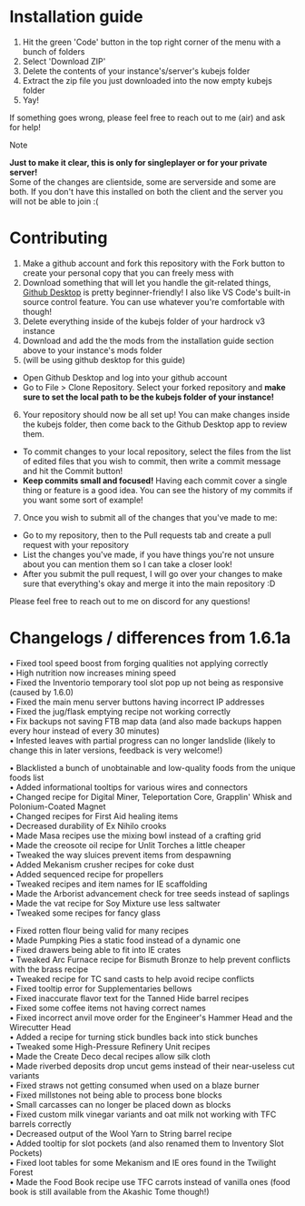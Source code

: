 # Installation guide
1. Hit the green 'Code' button in the top right corner of the menu with a bunch of folders
2. Select 'Download ZIP'
3. Delete the contents of your instance's/server's kubejs folder
4. Extract the zip file you just downloaded into the now empty kubejs folder
5. Yay!

If something goes wrong, please feel free to reach out to me (air) and ask for help!

> [!note]
> **Just to make it clear, this is only for singleplayer or for your private server!**  
> Some of the changes are clientside, some are serverside and some are both. If you don't have this installed on both the client and the server you will not be able to join :(

# Contributing
1. Make a github account and fork this repository with the Fork button to create your personal copy that you can freely mess with
2. Download something that will let you handle the git-related things, [Github Desktop](https://desktop.github.com/download/) is pretty beginner-friendly! I also like VS Code's built-in source control feature. You can use whatever you're comfortable with though!
3. Delete everything inside of the kubejs folder of your hardrock v3 instance
4. Download and add the the mods from the installation guide section above to your instance's mods folder
5. (will be using github desktop for this guide)
- Open Github Desktop and log into your github account
- Go to File > Clone Repository. Select your forked repository and **make sure to set the local path to be the kubejs folder of your instance!**
6. Your repository should now be all set up! You can make changes inside the kubejs folder, then come back to the Github Desktop app to review them.
- To commit changes to your local repository, select the files from the list of edited files that you wish to commit, then write a commit message and hit the Commit button!
- **Keep commits small and focused!** Having each commit cover a single thing or feature is a good idea. You can see the history of my commits if you want some sort of example!
7. Once you wish to submit all of the changes that you've made to me:
- Go to my repository, then to the Pull requests tab and create a pull request with your repository
- List the changes you've made, if you have things you're not unsure about you can mention them so I can take a closer look!
- After you submit the pull request, I will go over your changes to make sure that everything's okay and merge it into the main repository :D

Please feel free to reach out to me on discord for any questions!



# Changelogs / differences from 1.6.1a
• Fixed tool speed boost from forging qualities not applying correctly <br/>
• High nutrition now increases mining speed <br/>
• Fixed the Inventorio temporary tool slot pop up not being as responsive (caused by 1.6.0) <br/>
• Fixed the main menu server buttons having incorrect IP addresses <br/>
• Fixed the jug/flask emptying recipe not working correctly <br/>
• Fix backups not saving FTB map data (and also made backups happen every hour instead of every 30 minutes) <br/>
• Infested leaves with partial progress can no longer landslide (likely to change this in later versions, feedback is very welcome!) <br/>

• Blacklisted a bunch of unobtainable and low-quality foods from the unique foods list <br/>
• Added informational tooltips for various wires and connectors <br/>
• Changed recipe for Digital Miner, Teleportation Core, Grapplin' Whisk and Polonium-Coated Magnet <br/>
• Changed recipes for First Aid healing items <br/>
• Decreased durability of Ex Nihilo crooks <br/>
• Made Masa recipes use the mixing bowl instead of a crafting grid <br/>
• Made the creosote oil recipe for Unlit Torches a little cheaper <br/>
• Tweaked the way sluices prevent items from despawning <br/>
• Added Mekanism crusher recipes for coke dust <br/>
• Added sequenced recipe for propellers <br/>
• Tweaked recipes and item names for IE scaffolding <br/>
• Made the Arborist advancement check for tree seeds instead of saplings <br/>
• Made the vat recipe for Soy Mixture use less saltwater <br/>
• Tweaked some recipes for fancy glass <br/>

• Fixed rotten flour being valid for many recipes <br/>
• Made Pumpking Pies a static food instead of a dynamic one <br/>
• Fixed drawers being able to fit into IE crates <br/>
• Tweaked Arc Furnace recipe for Bismuth Bronze to help prevent conflicts with the brass recipe <br/>
• Tweaked recipe for TC sand casts to help avoid recipe conflicts <br/>
• Fixed tooltip error for Supplementaries bellows <br/>
• Fixed inaccurate flavor text for the Tanned Hide barrel recipes <br/>
• Fixed some coffee items not having correct names <br/>
• Fixed incorrect anvil move order for the Engineer's Hammer Head and the Wirecutter Head <br/>
• Added a recipe for turning stick bundles back into stick bunches <br/>
• Tweaked some High-Pressure Refinery Unit recipes <br/>
• Made the Create Deco decal recipes allow silk cloth <br/>
• Made riverbed deposits drop uncut gems instead of their near-useless cut variants <br/>
• Fixed straws not getting consumed when used on a blaze burner <br/>
• Fixed millstones not being able to process bone blocks <br/>
• Small carcasses can no longer be placed down as blocks <br/>
• Fixed custom milk vinegar variants and oat milk not working with TFC barrels correctly <br/>
• Decreased output of the Wool Yarn to String barrel recipe <br/>
• Added tooltip for slot pockets (and also renamed them to Inventory Slot Pockets) <br/>
• Fixed loot tables for some Mekanism and IE ores found in the Twilight Forest <br/>
• Made the Food Book recipe use TFC carrots instead of vanilla ones (food book is still available from the Akashic Tome though!)